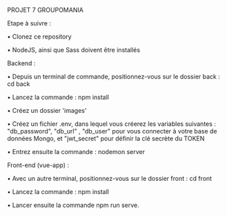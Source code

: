 PROJET 7 GROUPOMANIA

Etape à suivre : 

• Clonez ce repository

• NodeJS, ainsi que Sass doivent être installés

Backend :

• Depuis un terminal de commande, positionnez-vous sur le dossier back : cd back

• Lancez la commande : npm install

• Créez un dossier 'images'

• Créez un fichier .env, dans lequel vous créerez les variables suivantes : "db_password", "db_url" , "db_user"
pour vous connecter à votre base de données Mongo, et "jwt_secret" pour définir la clé secrète du TOKEN

• Entrez ensuite la commande : nodemon server


Front-end (vue-app) : 

• Avec un autre terminal, positionnez-vous sur le dossier front : cd front

• Lancez la commande : npm install

• Lancer ensuite la commande npm run serve.

